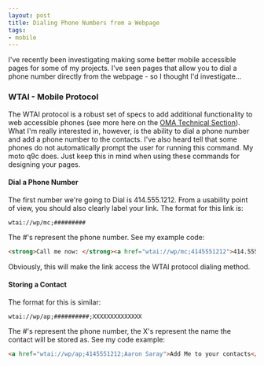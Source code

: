 ```yaml
---
layout: post
title: Dialing Phone Numbers from a Webpage
tags:
- mobile
---
```

I've recently been investigating making some better mobile accessible pages for some of my projects.  I've seen pages that allow you to dial a phone number directly from the webpage - so I thought I'd investigate...

### WTAI - Mobile Protocol

The WTAI protocol is a robust set of specs to add additional functionality to web accessible phones (see more here on the [OMA Technical Section](http://www.openmobilealliance.org/tech/affiliates/wap/wapindex.html)).  What I'm really interested in, however, is the ability to dial a phone number and add a phone number to the contacts.  I've also heard tell that some phones do not automatically prompt the user for running this command.  My moto q9c does.  Just keep this in mind when using these commands for designing your pages.

#### Dial a Phone Number

The first number we're going to Dial is 414.555.1212.  From a usability point of view, you should also clearly label your link.  The format for this link is:
    
    wtai://wp/mc;#########     

The #'s represent the phone number.  See my example code:

```html
<strong>Call me now: </strong><a href="wtai://wp/mc;4145551212">414.555.1212</a>
```

Obviously, this will make the link access the WTAI protocol dialing method.

#### Storing a Contact

The format for this is similar:
    
    wtai://wp/ap;##########;XXXXXXXXXXXXXX

The #'s represent the phone number, the X's represent the name the contact will be stored as.  See my code example:
    
```html
<a href="wtai://wp/ap;4145551212;Aaron Saray">Add Me to your contacts</a>
```

